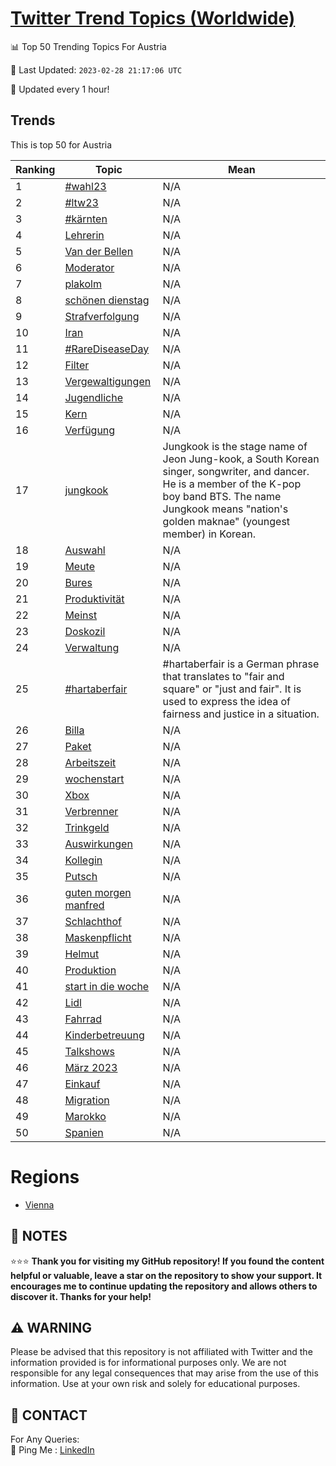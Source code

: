 [Twitter Trend Topics (Worldwide)](https://github.com/ErcinDedeoglu/Twitter-Trend-Topics)
==========


📊 Top 50 Trending Topics For Austria

📆 Last Updated: `2023-02-28 21:17:06 UTC`

🔧 Updated every 1 hour!


## Trends

This is top 50 for Austria

| Ranking | Topic | Mean |
| ------- | ------------ | ------------ |
| 1 | [#wahl23](http://twitter.com/search?q=%23wahl23) | N/A |
| 2 | [#ltw23](http://twitter.com/search?q=%23ltw23) | N/A |
| 3 | [#kärnten](http://twitter.com/search?q=%23k%c3%a4rnten) | N/A |
| 4 | [Lehrerin](http://twitter.com/search?q=Lehrerin) | N/A |
| 5 | [Van der Bellen](http://twitter.com/search?q=Van+der+Bellen) | N/A |
| 6 | [Moderator](http://twitter.com/search?q=Moderator) | N/A |
| 7 | [plakolm](http://twitter.com/search?q=plakolm) | N/A |
| 8 | [schönen dienstag](http://twitter.com/search?q=sch%c3%b6nen+dienstag) | N/A |
| 9 | [Strafverfolgung](http://twitter.com/search?q=Strafverfolgung) | N/A |
| 10 | [Iran](http://twitter.com/search?q=Iran) | N/A |
| 11 | [#RareDiseaseDay](http://twitter.com/search?q=%23RareDiseaseDay) | N/A |
| 12 | [Filter](http://twitter.com/search?q=Filter) | N/A |
| 13 | [Vergewaltigungen](http://twitter.com/search?q=Vergewaltigungen) | N/A |
| 14 | [Jugendliche](http://twitter.com/search?q=Jugendliche) | N/A |
| 15 | [Kern](http://twitter.com/search?q=Kern) | N/A |
| 16 | [Verfügung](http://twitter.com/search?q=Verf%c3%bcgung) | N/A |
| 17 | [jungkook](http://twitter.com/search?q=jungkook) | Jungkook is the stage name of Jeon Jung-kook, a South Korean singer, songwriter, and dancer. He is a member of the K-pop boy band BTS. The name Jungkook means "nation's golden maknae" (youngest member) in Korean. |
| 18 | [Auswahl](http://twitter.com/search?q=Auswahl) | N/A |
| 19 | [Meute](http://twitter.com/search?q=Meute) | N/A |
| 20 | [Bures](http://twitter.com/search?q=Bures) | N/A |
| 21 | [Produktivität](http://twitter.com/search?q=Produktivit%c3%a4t) | N/A |
| 22 | [Meinst](http://twitter.com/search?q=Meinst) | N/A |
| 23 | [Doskozil](http://twitter.com/search?q=Doskozil) | N/A |
| 24 | [Verwaltung](http://twitter.com/search?q=Verwaltung) | N/A |
| 25 | [#hartaberfair](http://twitter.com/search?q=%23hartaberfair) | #hartaberfair is a German phrase that translates to "fair and square" or "just and fair". It is used to express the idea of fairness and justice in a situation. |
| 26 | [Billa](http://twitter.com/search?q=Billa) | N/A |
| 27 | [Paket](http://twitter.com/search?q=Paket) | N/A |
| 28 | [Arbeitszeit](http://twitter.com/search?q=Arbeitszeit) | N/A |
| 29 | [wochenstart](http://twitter.com/search?q=wochenstart) | N/A |
| 30 | [Xbox](http://twitter.com/search?q=Xbox) | N/A |
| 31 | [Verbrenner](http://twitter.com/search?q=Verbrenner) | N/A |
| 32 | [Trinkgeld](http://twitter.com/search?q=Trinkgeld) | N/A |
| 33 | [Auswirkungen](http://twitter.com/search?q=Auswirkungen) | N/A |
| 34 | [Kollegin](http://twitter.com/search?q=Kollegin) | N/A |
| 35 | [Putsch](http://twitter.com/search?q=Putsch) | N/A |
| 36 | [guten morgen manfred](http://twitter.com/search?q=guten+morgen+manfred) | N/A |
| 37 | [Schlachthof](http://twitter.com/search?q=Schlachthof) | N/A |
| 38 | [Maskenpflicht](http://twitter.com/search?q=Maskenpflicht) | N/A |
| 39 | [Helmut](http://twitter.com/search?q=Helmut) | N/A |
| 40 | [Produktion](http://twitter.com/search?q=Produktion) | N/A |
| 41 | [start in die woche](http://twitter.com/search?q=start+in+die+woche) | N/A |
| 42 | [Lidl](http://twitter.com/search?q=Lidl) | N/A |
| 43 | [Fahrrad](http://twitter.com/search?q=Fahrrad) | N/A |
| 44 | [Kinderbetreuung](http://twitter.com/search?q=Kinderbetreuung) | N/A |
| 45 | [Talkshows](http://twitter.com/search?q=Talkshows) | N/A |
| 46 | [März 2023](http://twitter.com/search?q=M%c3%a4rz+2023) | N/A |
| 47 | [Einkauf](http://twitter.com/search?q=Einkauf) | N/A |
| 48 | [Migration](http://twitter.com/search?q=Migration) | N/A |
| 49 | [Marokko](http://twitter.com/search?q=Marokko) | N/A |
| 50 | [Spanien](http://twitter.com/search?q=Spanien) | N/A |



# Regions

* [Vienna](</Austria/Vienna.md>)



## 📝 NOTES

⭐⭐⭐ **Thank you for visiting my GitHub repository! If you found the content helpful or valuable, leave a star on the repository to show your support. It encourages me to continue updating the repository and allows others to discover it. Thanks for your help!**


## ⚠️ WARNING

Please be advised that this repository is not affiliated with Twitter and the information provided is for informational purposes only. We are not responsible for any legal consequences that may arise from the use of this information. Use at your own risk and solely for educational purposes.


## 📨 CONTACT

 For Any Queries:  
            🏓 Ping Me : [LinkedIn](https://www.linkedin.com/in/ercindedeoglu/)
